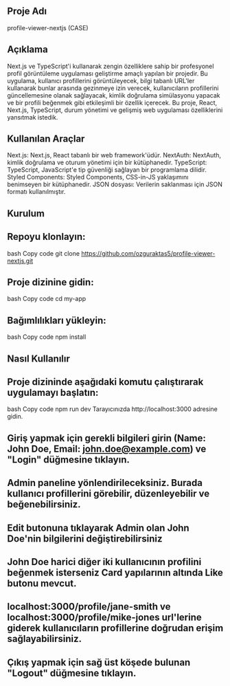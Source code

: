 ## Proje Adı

profile-viewer-nextjs (CASE)

## Açıklama

Next.js ve TypeScript'i kullanarak zengin özelliklere sahip bir profesyonel profil görüntüleme uygulaması geliştirme amaçlı yapılan bir projedir. Bu uygulama, kullanıcı profillerini görüntüleyecek, bilgi tabanlı URL'ler kullanarak bunlar arasında gezinmeye izin verecek, kullanıcıların profillerini güncellemesine olanak sağlayacak, kimlik doğrulama simülasyonu yapacak ve bir profili beğenmek gibi etkileşimli bir özellik içerecek. Bu proje, React, Next.js, TypeScript, durum yönetimi ve gelişmiş web uygulaması özelliklerini yansıtmak istedik.

## Kullanılan Araçlar

Next.js: Next.js, React tabanlı bir web framework'üdür.
NextAuth: NextAuth, kimlik doğrulama ve oturum yönetimi için bir kütüphanedir.
TypeScript: TypeScript, JavaScript'e tip güvenliği sağlayan bir programlama dilidir.
Styled Components: Styled Components, CSS-in-JS yaklaşımını benimseyen bir kütüphanedir.
JSON dosyası: Verilerin saklanması için JSON formatı kullanılmıştır.

## Kurulum

## Repoyu klonlayın:

  bash 
  Copy code
  git clone https://github.com/ozguraktas5/profile-viewer-nextjs.git

## Proje dizinine gidin:

bash
Copy code
cd my-app

## Bağımlılıkları yükleyin:

bash
Copy code
npm install

## Nasıl Kullanılır

## Proje dizininde aşağıdaki komutu çalıştırarak uygulamayı başlatın:

bash
Copy code
npm run dev
Tarayıcınızda http://localhost:3000 adresine gidin.

## Giriş yapmak için gerekli bilgileri girin (Name: John Doe, Email: john.doe@example.com) ve "Login" düğmesine tıklayın. 

## Admin paneline yönlendirileceksiniz. Burada kullanıcı profillerini görebilir, düzenleyebilir ve beğenebilirsiniz.

## Edit butonuna tıklayarak Admin olan John Doe'nin bilgilerini değiştirebilirsiniz

## John Doe harici diğer iki kullanıcının profilini beğenmek isterseniz Card yapılarının altında Like butonu mevcut.

## localhost:3000/profile/jane-smith ve localhost:3000/profile/mike-jones url'lerine giderek kullanıcıların profillerine doğrudan erişim sağlayabilirsiniz.

## Çıkış yapmak için sağ üst köşede bulunan "Logout" düğmesine tıklayın.